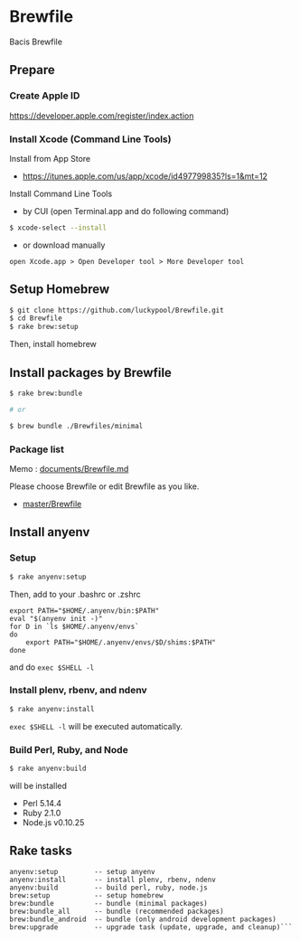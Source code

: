 Brewfile
========

Bacis Brewfile

## Prepare

### Create Apple ID

https://developer.apple.com/register/index.action

### Install Xcode (Command Line Tools)

Install from App Store

- https://itunes.apple.com/us/app/xcode/id497799835?ls=1&mt=12

Install Command Line Tools

- by CUI (open Terminal.app and do following command)

```bash
$ xcode-select --install
```

- or download manually

```
open Xcode.app > Open Developer tool > More Developer tool
```

## Setup Homebrew

```bash
$ git clone https://github.com/luckypool/Brewfile.git
$ cd Brewfile
$ rake brew:setup
```

Then, install homebrew

## Install packages by Brewfile

```bash
$ rake brew:bundle

# or

$ brew bundle ./Brewfiles/minimal
```

### Package list

Memo : [documents/Brewfile.md](documents/Brewfile.md)

Please choose Brewfile or edit Brewfile as you like.

- [master/Brewfile](https://github.com/luckypool/Brewfile/blob/master/Brewfiles)


## Install anyenv

### Setup

```bash
$ rake anyenv:setup
```

Then, add to your .bashrc or .zshrc

```
export PATH="$HOME/.anyenv/bin:$PATH"
eval "$(anyenv init -)"
for D in `ls $HOME/.anyenv/envs`
do
    export PATH="$HOME/.anyenv/envs/$D/shims:$PATH"
done
```

and do `exec $SHELL -l`

### Install plenv, rbenv, and ndenv

```bash
$ rake anyenv:install
```

`exec $SHELL -l` will be executed automatically.

### Build Perl, Ruby, and Node

```bash
$ rake anyenv:build
```

will be installed 

- Perl 5.14.4
- Ruby 2.1.0
- Node.js v0.10.25

## Rake tasks

```
anyenv:setup         -- setup anyenv
anyenv:install       -- install plenv, rbenv, ndenv
anyenv:build         -- build perl, ruby, node.js
brew:setup           -- setup homebrew
brew:bundle          -- bundle (minimal packages)
brew:bundle_all      -- bundle (recommended packages)
brew:bundle_android  -- bundle (only android development packages)
brew:upgrade         -- upgrade task (update, upgrade, and cleanup)```
```